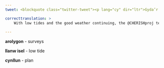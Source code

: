 ```yaml
---
tweet: <blockquote class="twitter-tweet"><p lang="cy" dir="ltr">Gyda’r llanwau isel a’r tywydd da’n parhau, roedd tîm <a href="https://twitter.com/CHERISHproj?ref_src=twsrc%5Etfw">@CHERISHproj</a> allan ar y blaendraeth yn Ninas Dinlle heddiw ar gyfer diwrnod hir arall o arolygon drôn a GPS. Gyda llanw isel am 6pm, cawsom ddigon o amser i gynllunio ar gyfer pnawn o ffotogrametreg a thyllu mawn. <a href="https://t.co/VsW3QD4Odk">pic.twitter.com/VsW3QD4Odk</a></p>&mdash; CHERISH Project (@CHERISHproj) <a href="https://twitter.com/CHERISHproj/status/1307402242321010688?ref_src=twsrc%5Etfw">September 19, 2020</a></blockquote> <script async src="https://platform.twitter.com/widgets.js" charset="utf-8"></script>

correcttranslation: >
    With low tides and the good weather continuing, the @CHERISHproj team was out on the foreshore in Dinas Dinlle today for another long day of drone and GPS surveys. With low tide at 6pm, we had plenty of time to plan for an afternoon of photogrammetry and peat coring.
    
---
```


**arolygon** - surveys

**llanw isel** - low tide

**cynllun** - plan




